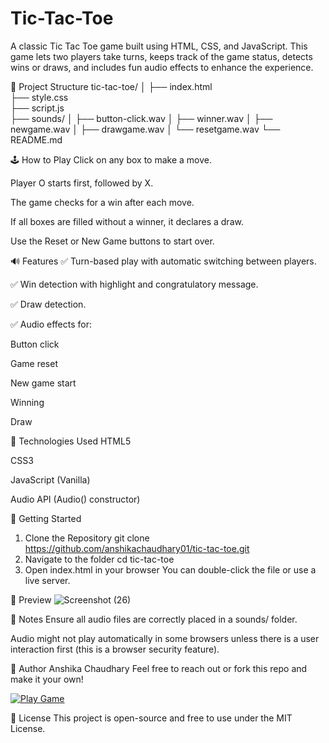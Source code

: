 # Tic-Tac-Toe
A classic Tic Tac Toe game built using HTML, CSS, and JavaScript. This game lets two players take turns, keeps track of the game status, detects wins or draws, and includes fun audio effects to enhance the experience.

📂 Project Structure
tic-tac-toe/
│
├── index.html       
├── style.css        
├── script.js        
├── sounds/
│   ├── button-click.wav
│   ├── winner.wav
│   ├── newgame.wav
│   ├── drawgame.wav
│   └── resetgame.wav
└── README.md     

🕹️ How to Play
Click on any box to make a move.

Player O starts first, followed by X.

The game checks for a win after each move.

If all boxes are filled without a winner, it declares a draw.

Use the Reset or New Game buttons to start over.

🔊 Features
✅ Turn-based play with automatic switching between players.

✅ Win detection with highlight and congratulatory message.

✅ Draw detection.

✅ Audio effects for:

Button click

Game reset

New game start

Winning

Draw

🔧 Technologies Used
HTML5

CSS3

JavaScript (Vanilla)

Audio API (Audio() constructor)

🚀 Getting Started
1. Clone the Repository
git clone https://github.com/anshikachaudhary01/tic-tac-toe.git
2. Navigate to the folder
cd tic-tac-toe
3. Open index.html in your browser
You can double-click the file or use a live server.

📸 Preview
![Screenshot (26)](https://github.com/user-attachments/assets/a93f3b36-e8d1-42fe-a174-85fee0a0bfad)

📌 Notes
Ensure all audio files are correctly placed in a sounds/ folder.

Audio might not play automatically in some browsers unless there is a user interaction first (this is a browser security feature).

🙌 Author
Anshika Chaudhary
Feel free to reach out or fork this repo and make it your own!

[![Play Game](https://img.shields.io/badge/Play--Now-TicTacToe-8e44ad?style=for-the-badge&logo=github)](https://anshikachaudhary01.github.io/Tic-Tac-Toe/)

📄 License
This project is open-source and free to use under the MIT License.

